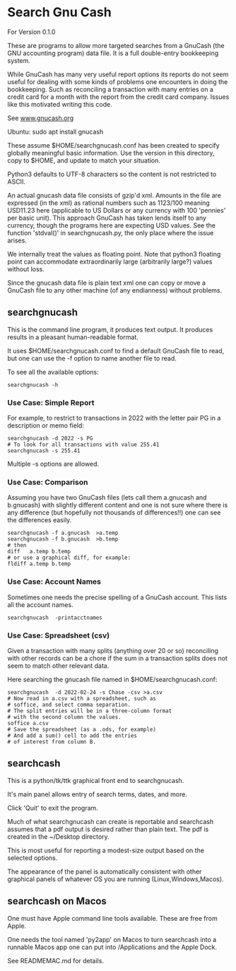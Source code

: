 # Search Gnu Cash

For Version 0.1.0

These are
programs to allow more targeted searches from a GnuCash
(the GNU accounting program) data file.
It is a full double-entry bookkeeping system.

While GnuCash has many very useful report options
its reports do not seem useful for dealing with
some kinds of problems one encounters in
doing the bookkeeping.
Such as reconciling a transaction with many
entries on a credit card for a month with
the report from the credit card company.
Issues like this motivated writing this code.

See www.gnucash.org

Ubuntu:  sudo apt install gnucash

These assume $HOME/searchgnucash.conf has been created
to specify globally meaningful basic information.
Use the version in this directory, copy to $HOME, and update
to match your situation.

Python3 defaults to UTF-8 characters so the content is not
restricted to ASCII.

An actual gnucash data file consists of gzip'd xml.
Amounts in the file are expressed (in the xml) as
rational numbers such as   <value>1123/100</value> 
meaning USD11.23 here (applicable
to US Dollars or any currency with 100 'pennies'
per basic unit).
This approach GnuCash has taken
lends itself to any currency, though
the programs here are expecting USD values.
See the function 'stdval()' in searchgnucash.py, the
only place where the issue arises.

We internally treat the values as floating point.
Note that python3 floating point can
accommodate extraordinarily large (arbitrarily large?)
values without loss.

Since the gnucash data file is plain text xml one can copy or
move a GnuCash file to any other machine (of any endianness)
without problems.

## searchgnucash

This is the command line program, it produces text output.
It produces results in a pleasant
human-readable format.

It uses $HOME/searchgnucash.conf to find a default
GnuCash file to read, but one can use the -f option
to name another file to read.

To see all the available options:

    searchgnucash -h

### Use Case: Simple Report

For example, to restrict to transactions in 2022
with the letter pair PG in a description or memo field:

    searchgnucash -d 2022 -s PG
    # To look for all transactions with value 255.41
    searchgnucash -s 255.41

Multiple -s  options are allowed.

### Use Case: Comparison

Assuming you have two GnuCash files (lets
call them a.gnucash and b.gnucash) with slightly different
content and one is not sure
where there is any difference (but hopefully not
thousands of differences!!)
one can see the differences easily.

    searchgnucash -f a.gnucash  >a.temp
    searchgnucash -f b.gnucash  >b.temp
    # then
    diff   a.temp b.temp
    # or use a graphical diff, for example:
    fldiff a.temp b.temp

### Use Case: Account Names

Sometimes one needs the precise spelling of a GnuCash account.
This lists all the account names.

    searchgnucash  -printacctnames

### Use Case: Spreadsheet (csv)

Given a transaction with many splits (anything over 20
or so) reconciling with
other records can be a chore if the sum in a transaction
splits does not seem to match other relevant data.

Here searching the gnucash file named 
in $HOME/searchgnucash.conf:

    searchgnucash  -d 2022-02-24 -s Chase -csv >a.csv
    # Now read in a.csv with a spreadsheet, such as
    # soffice, and select comma separation.
    # The split entries will be in a three-column format
    # with the second column the values.
    soffice a.csv
    # Save the spreadsheet (as a .ods, for example)
    # And add a sum() cell to add the entries 
    # of interest from column B.

## searchcash

This is a python/tk/ttk graphical front end to searchgnucash.

It's main panel allows entry of search terms, dates, and more.

Click 'Quit' to exit the program.

Much of what searchgnucash can create is reportable and
searchcash assumes that a pdf output is desired
rather than plain text.
The pdf is created in the ~/Desktop directory.

This is most useful for reporting a modest-size output based
on the selected options.

The appearance of the 
panel is automatically 
consistent  with other graphical panels
of whatever OS you are running (Linux,Windows,Macos).

## searchcash on Macos

One must have Apple command line tools available.
These are free from Apple.

One needs the tool named 'py2app' on Macos to turn
searchcash into a runnable Macos app one can put
into /Applications and the Apple Dock.

See READMEMAC.md for details.
